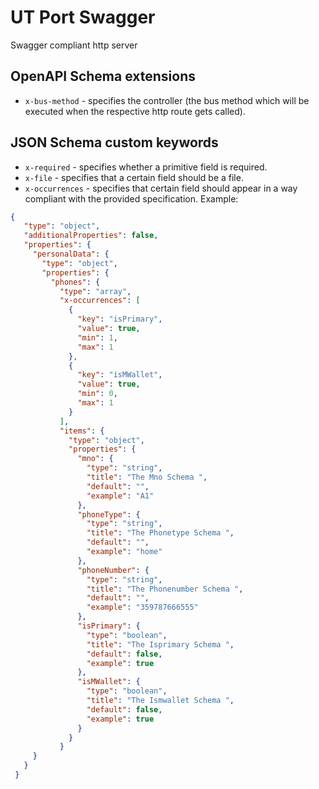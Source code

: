 # UT Port Swagger

Swagger compliant http server

## OpenAPI Schema extensions

* `x-bus-method` - specifies the controller (the bus method which will be executed when the respective http route gets called).

## JSON Schema custom keywords
* `x-required` - specifies whether a primitive field is required.
* `x-file` - specifies that a certain field should be a file.
* `x-occurrences` - specifies that certain field should appear in a way compliant with the provided specification. Example:
 ```json
 {
    "type": "object",
    "additionalProperties": false,
    "properties": {
      "personalData": {
        "type": "object",
        "properties": {
          "phones": {
            "type": "array",
            "x-occurrences": [
              {
                "key": "isPrimary",
                "value": true,
                "min": 1,
                "max": 1
              },
              {
                "key": "isMWallet",
                "value": true,
                "min": 0,
                "max": 1
              }
            ],
            "items": {
              "type": "object",
              "properties": {
                "mno": {
                  "type": "string",
                  "title": "The Mno Schema ",
                  "default": "",
                  "example": "A1"
                },
                "phoneType": {
                  "type": "string",
                  "title": "The Phonetype Schema ",
                  "default": "",
                  "example": "home"
                },
                "phoneNumber": {
                  "type": "string",
                  "title": "The Phonenumber Schema ",
                  "default": "",
                  "example": "359787666555"
                },
                "isPrimary": {
                  "type": "boolean",
                  "title": "The Isprimary Schema ",
                  "default": false,
                  "example": true
                },
                "isMWallet": {
                  "type": "boolean",
                  "title": "The Ismwallet Schema ",
                  "default": false,
                  "example": true
                }
              }
            }
      }
    }
  }

 ```